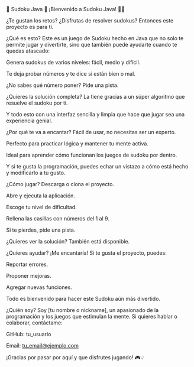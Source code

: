 🎉 Sudoku Java 🎉
¡Bienvenido a Sudoku Java! 🎲✨

¿Te gustan los retos? ¿Disfrutas de resolver sudokus? Entonces este proyecto es para ti.

¿Qué es esto?
Este es un juego de Sudoku hecho en Java que no solo te permite jugar y divertirte, sino que también puede ayudarte cuando te quedas atascado:

Genera sudokus de varios niveles: fácil, medio y difícil.

Te deja probar números y te dice si están bien o mal.

¿No sabes qué número poner? Pide una pista.

¿Quieres la solución completa? La tiene gracias a un súper algoritmo que resuelve el sudoku por ti.

Y todo esto con una interfaz sencilla y limpia que hace que jugar sea una experiencia genial.

¿Por qué te va a encantar?
Fácil de usar, no necesitas ser un experto.

Perfecto para practicar lógica y mantener tu mente activa.

Ideal para aprender cómo funcionan los juegos de sudoku por dentro.

Y si te gusta la programación, puedes echar un vistazo a cómo está hecho y modificarlo a tu gusto.

¿Cómo jugar?
Descarga o clona el proyecto.

Abre y ejecuta la aplicación.

Escoge tu nivel de dificultad.

Rellena las casillas con números del 1 al 9.

Si te pierdes, pide una pista.

¿Quieres ver la solución? También está disponible.

¿Quieres ayudar?
¡Me encantaría! Si te gusta el proyecto, puedes:

Reportar errores.

Proponer mejoras.

Agregar nuevas funciones.

Todo es bienvenido para hacer este Sudoku aún más divertido.

¿Quién soy?
Soy [tu nombre o nickname], un apasionado de la programación y los juegos que estimulan la mente. Si quieres hablar o colaborar, contáctame:

GitHub: tu_usuario

Email: tu_email@ejemplo.com

¡Gracias por pasar por aquí y que disfrutes jugando! 🎮💡
